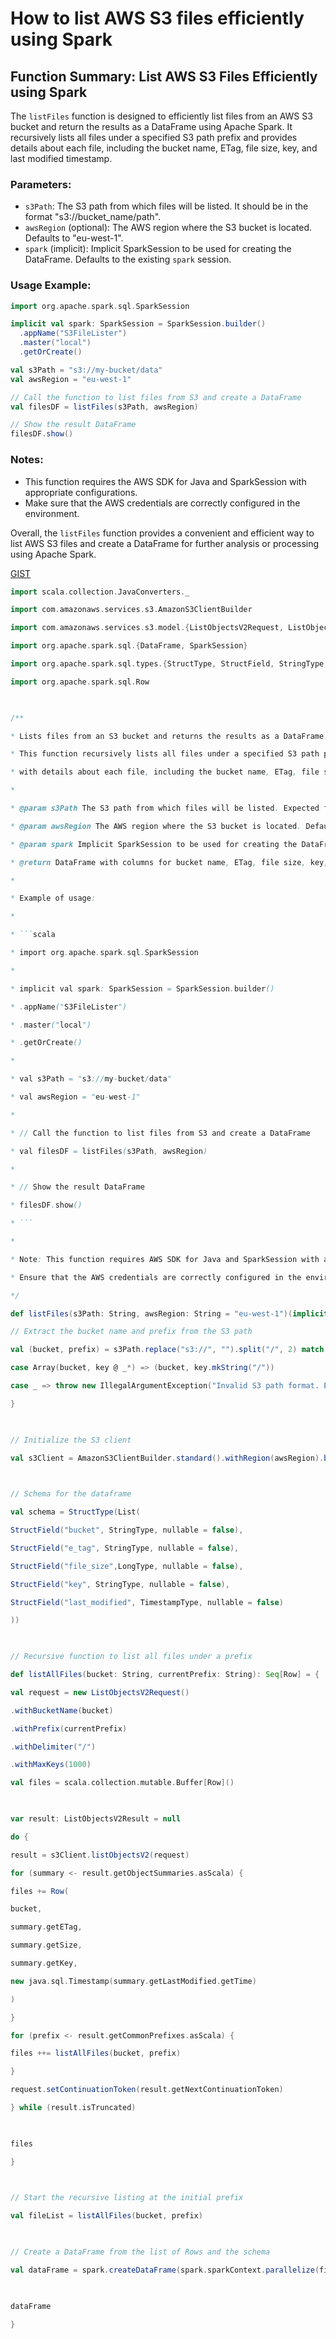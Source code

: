 
# How to list AWS S3 files efficiently using Spark

## Function Summary: List AWS S3 Files Efficiently using Spark

The `listFiles` function is designed to efficiently list files from an AWS S3 bucket and return the results as a DataFrame using Apache Spark. It recursively lists all files under a specified S3 path prefix and provides details about each file, including the bucket name, ETag, file size, key, and last modified timestamp.

### Parameters:
- `s3Path`: The S3 path from which files will be listed. It should be in the format "s3://bucket_name/path".
- `awsRegion` (optional): The AWS region where the S3 bucket is located. Defaults to "eu-west-1".
- `spark` (implicit): Implicit SparkSession to be used for creating the DataFrame. Defaults to the existing `spark` session.

### Usage Example:
```scala
import org.apache.spark.sql.SparkSession

implicit val spark: SparkSession = SparkSession.builder()
  .appName("S3FileLister")
  .master("local")
  .getOrCreate()

val s3Path = "s3://my-bucket/data"
val awsRegion = "eu-west-1"

// Call the function to list files from S3 and create a DataFrame
val filesDF = listFiles(s3Path, awsRegion)

// Show the result DataFrame
filesDF.show()
```

### Notes:
- This function requires the AWS SDK for Java and SparkSession with appropriate configurations.
- Make sure that the AWS credentials are correctly configured in the environment.

Overall, the `listFiles` function provides a convenient and efficient way to list AWS S3 files and create a DataFrame for further analysis or processing using Apache Spark.

[GIST](https://gist.github.com/raphaelmansuy/83c7ffb52c76f66fc8d235483f782f07)


```scala
import scala.collection.JavaConverters._

import com.amazonaws.services.s3.AmazonS3ClientBuilder

import com.amazonaws.services.s3.model.{ListObjectsV2Request, ListObjectsV2Result, S3ObjectSummary}

import org.apache.spark.sql.{DataFrame, SparkSession}

import org.apache.spark.sql.types.{StructType, StructField, StringType, TimestampType,LongType}

import org.apache.spark.sql.Row

  

/**

* Lists files from an S3 bucket and returns the results as a DataFrame.

* This function recursively lists all files under a specified S3 path prefix and constructs a DataFrame

* with details about each file, including the bucket name, ETag, file size, key, and last modified timestamp.

*

* @param s3Path The S3 path from which files will be listed. Expected format: "s3://bucket_name/path".

* @param awsRegion The AWS region where the S3 bucket is located. Defaults to "eu-west-1".

* @param spark Implicit SparkSession to be used for creating the DataFrame. Defaults to `spark`.

* @return DataFrame with columns for bucket name, ETag, file size, key, and last modified timestamp.

*

* Example of usage:

*

* ```scala

* import org.apache.spark.sql.SparkSession

*

* implicit val spark: SparkSession = SparkSession.builder()

* .appName("S3FileLister")

* .master("local")

* .getOrCreate()

*

* val s3Path = "s3://my-bucket/data"

* val awsRegion = "eu-west-1"

*

* // Call the function to list files from S3 and create a DataFrame

* val filesDF = listFiles(s3Path, awsRegion)

*

* // Show the result DataFrame

* filesDF.show()

* ```

*

* Note: This function requires AWS SDK for Java and SparkSession with appropriate configurations.

* Ensure that the AWS credentials are correctly configured in the environment.

*/

def listFiles(s3Path: String, awsRegion: String = "eu-west-1")(implicit spark: SparkSession = spark): DataFrame = {

// Extract the bucket name and prefix from the S3 path

val (bucket, prefix) = s3Path.replace("s3://", "").split("/", 2) match {

case Array(bucket, key @ _*) => (bucket, key.mkString("/"))

case _ => throw new IllegalArgumentException("Invalid S3 path format. Expected: s3://bucket_name/path")

}

  

// Initialize the S3 client

val s3Client = AmazonS3ClientBuilder.standard().withRegion(awsRegion).build()

  

// Schema for the dataframe

val schema = StructType(List(

StructField("bucket", StringType, nullable = false),

StructField("e_tag", StringType, nullable = false),

StructField("file_size",LongType, nullable = false),

StructField("key", StringType, nullable = false),

StructField("last_modified", TimestampType, nullable = false)

))

  

// Recursive function to list all files under a prefix

def listAllFiles(bucket: String, currentPrefix: String): Seq[Row] = {

val request = new ListObjectsV2Request()

.withBucketName(bucket)

.withPrefix(currentPrefix)

.withDelimiter("/")

.withMaxKeys(1000)

val files = scala.collection.mutable.Buffer[Row]()

  

var result: ListObjectsV2Result = null

do {

result = s3Client.listObjectsV2(request)

for (summary <- result.getObjectSummaries.asScala) {

files += Row(

bucket,

summary.getETag,

summary.getSize,

summary.getKey,

new java.sql.Timestamp(summary.getLastModified.getTime)

)

}

for (prefix <- result.getCommonPrefixes.asScala) {

files ++= listAllFiles(bucket, prefix)

}

request.setContinuationToken(result.getNextContinuationToken)

} while (result.isTruncated)

  

files

}

  

// Start the recursive listing at the initial prefix

val fileList = listAllFiles(bucket, prefix)

  

// Create a DataFrame from the list of Rows and the schema

val dataFrame = spark.createDataFrame(spark.sparkContext.parallelize(fileList), schema)

  

dataFrame

}
```
